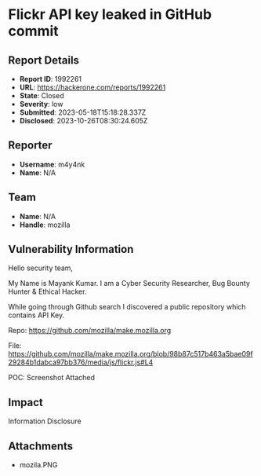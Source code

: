 # Flickr API key leaked in GitHub commit

## Report Details
- **Report ID**: 1992261
- **URL**: https://hackerone.com/reports/1992261
- **State**: Closed
- **Severity**: low
- **Submitted**: 2023-05-18T15:18:28.337Z
- **Disclosed**: 2023-10-26T08:30:24.605Z

## Reporter
- **Username**: m4y4nk
- **Name**: N/A

## Team
- **Name**: N/A
- **Handle**: mozilla

## Vulnerability Information
Hello security team,

My Name is Mayank Kumar. I am a Cyber Security Researcher, Bug Bounty Hunter & Ethical Hacker.

While going through Github search I discovered a public repository which contains API Key.

Repo: https://github.com/mozilla/make.mozilla.org

File: https://github.com/mozilla/make.mozilla.org/blob/98b87c517b463a5bae09f29284b1dabca97bb376/media/js/flickr.js#L4

POC: Screenshot Attached

## Impact

Information Disclosure

## Attachments
- mozila.PNG
